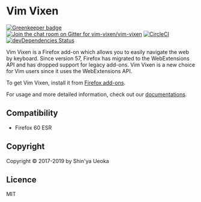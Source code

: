 # Vim Vixen

[![Greenkeeper badge](https://badges.greenkeeper.io/ueokande/vim-vixen.svg)](https://greenkeeper.io/)
[![Join the chat room on Gitter for vim-vixen/vim-vixen](https://badges.gitter.im/Join%20Chat.svg)](https://gitter.im/vim-vixen/vim-vixen)
[![CircleCI](https://circleci.com/gh/ueokande/vim-vixen.svg?style=svg)](https://circleci.com/gh/ueokande/vim-vixen)
[![devDependencies Status](https://david-dm.org/ueokande/vim-vixen/dev-status.svg)](https://david-dm.org/ueokande/vim-vixen?type=dev)

Vim Vixen is a Firefox add-on which allows you to easily navigate the web by
keyboard. Since version 57, Firefox has migrated to the WebExtensions API and
has dropped support for legacy add-ons. Vim Vixen is a new choice for Vim users
since it uses the WebExtensions API.

To get Vim Vixen, install it from [Firefox add-ons][AMO].

For usage and more detailed information, check out our [documentations][documentations].

## Compatibility

- Firefox 60 ESR

## Copyright

Copyright © 2017-2019 by Shin'ya Ueoka

## Licence

MIT

[AMO]: https://addons.mozilla.org/en-US/firefox/addon/vim-vixen/
[documentations]: https://ueokande.github.io/vim-vixen/
